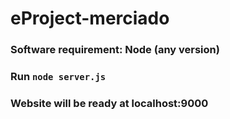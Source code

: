 # eProject-merciado
### Software requirement: Node (any version)
### Run `node server.js`
### Website will be ready at localhost:9000
